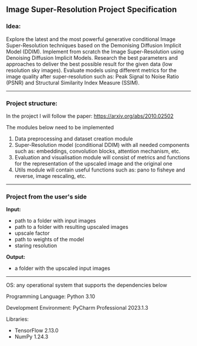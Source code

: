 ## Image Super-Resolution Project Specification
### Idea:

Explore the latest and the most powerful generative conditional Image Super-Resolution techniques based on the Demonising Diffusion Implicit Model (DDIM). Implement from scratch the Image Super-Resolution using Denoising Diffusion Implicit Models. Research the best parameters and approaches to deliver the best possible result for the given data (low resolution sky images). Evaluate models using different metrics for the image quality after super-resolution such as: Peak Signal to Noise Ratio (PSNR) and Structural Similarity Index Measure (SSIM).

----

### Project structure:

In the project I will follow the paper: https://arxiv.org/abs/2010.02502

The modules below need to be implemented

1. Data preprocessing and dataset creation module
2. Super-Resolution model (conditional DDIM) with all needed components such as: embeddings, convolution blocks, attention mechanism, etc.
3. Evaluation and visualisation module will consist of metrics and functions for the representation of the upscaled image and the original one
4. Utils module will contain useful functions such as: pano to fisheye and reverse, image rescaling, etc.

----

### Project from the user's side

**Input:**
- path to a folder with input images
- path to a folder with resulting upscaled images
- upscale factor
- path to weights of the model
- staring resolution

**Output:**
- a folder with the upscaled input images

----

OS: any operational system that supports the dependencies below

Programming Language: Python 3.10

Development Environment: PyCharm Professional 2023.1.3

Libraries:
- TensorFlow 2.13.0
- NumPy 1.24.3
